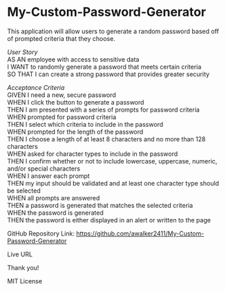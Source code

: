 # My-Custom-Password-Generator

This application will allow users to generate a random password based off of prompted criteria that they choose.

*User Story*
<br>AS AN employee with access to sensitive data
<br>I WANT to randomly generate a password that meets certain criteria
<br>SO THAT I can create a strong password that provides greater security

*Acceptance Criteria*
<br>GIVEN I need a new, secure password
<br>WHEN I click the button to generate a password
<br>THEN I am presented with a series of prompts for password criteria
<br>WHEN prompted for password criteria
<br>THEN I select which criteria to include in the password
<br>WHEN prompted for the length of the password
<br>THEN I choose a length of at least 8 characters and no more than 128 characters
<br>WHEN asked for character types to include in the password
<br>THEN I confirm whether or not to include lowercase, uppercase, numeric, and/or special characters
<br>WHEN I answer each prompt
<br>THEN my input should be validated and at least one character type should be selected
<br>WHEN all prompts are answered
<br>THEN a password is generated that matches the selected criteria
<br>WHEN the password is generated
<br>THEN the password is either displayed in an alert or written to the page

GitHub Repository Link: https://github.com/awalker2411/My-Custom-Password-Generator

Live URL

Thank you!

MIT License

